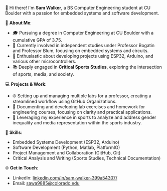 👋 Hi there! I'm **Sam Walker**, a BS Computer Engineering student at CU Boulder with a passion for embedded systems and software development.

🌟 **About Me**:
- 🎓 Pursuing a degree in Computer Engineering at CU Boulder with a cumulative GPA of 3.75.
- 🔬 Currently involved in independent studies under Professor Bogatin and Professor Blum, focusing on embedded systems and circuits.
- 🤖 Enthusiastic about developing projects using ESP32, Arduino, and various other microcontrollers.
- 📚 Deeply engaged in **Critical Sports Studies**, exploring the intersection of sports, media, and society.

💻 **Projects & Work**:
- 🌐 Setting up and managing multiple labs for a professor, creating a streamlined workflow using GitHub Organizations.
- 🧪 Documenting and developing lab exercises and homework for engineering courses, focusing on clarity and practical applications.
- 🏅 Leveraging my experience in sports to analyze and address gender inequality and media representation within the sports industry.

🔧 **Skills**:
- Embedded Systems Development (ESP32, Arduino)
- Software Development (Python, Matlab, PlatformIO)
- Project Management and Collaboration (GitHub, Git)
- Critical Analysis and Writing (Sports Studies, Technical Documentation)

🌐 **Get in Touch**:
- LinkedIn: [linkedin.com/in/sam-walker-399a54307/](https://www.linkedin.com/in/sam-walker-399a54307/)
- Email: [sawa9885@colorado.edu](mailto:sawa9885@colorado.edu)
